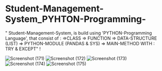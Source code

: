 # Student-Management-System_PYHTON-Programming-
" Student-Management-System, is build using 'PYTHON-Programming Language', that consist of : 
=>CLASS 
=> FUNCTION 
=> DATA-STRUCTURE (LIST)
=> PYTHON-MODULE (PANDAS &amp; SYS)
=> MAIN-METHOD WITH : TRY &amp; EXCEPT" !

![Screenshot (171)](https://github.com/user-attachments/assets/65fd7e24-65ee-4ba7-9e19-590ac9c2c34c)
![Screenshot (172)](https://github.com/user-attachments/assets/ccb20001-6948-43d3-9ccc-e1c5073ac213)
![Screenshot (173)](https://github.com/user-attachments/assets/2c3de430-c942-438c-81bc-c4162b0a715a)
![Screenshot (174)](https://github.com/user-attachments/assets/e928dcb7-04d7-426a-b105-b94c8bce29b6)
![Screenshot (175)](https://github.com/user-attachments/assets/76596b82-d1c6-4d2d-9b73-021e2378bf55)
